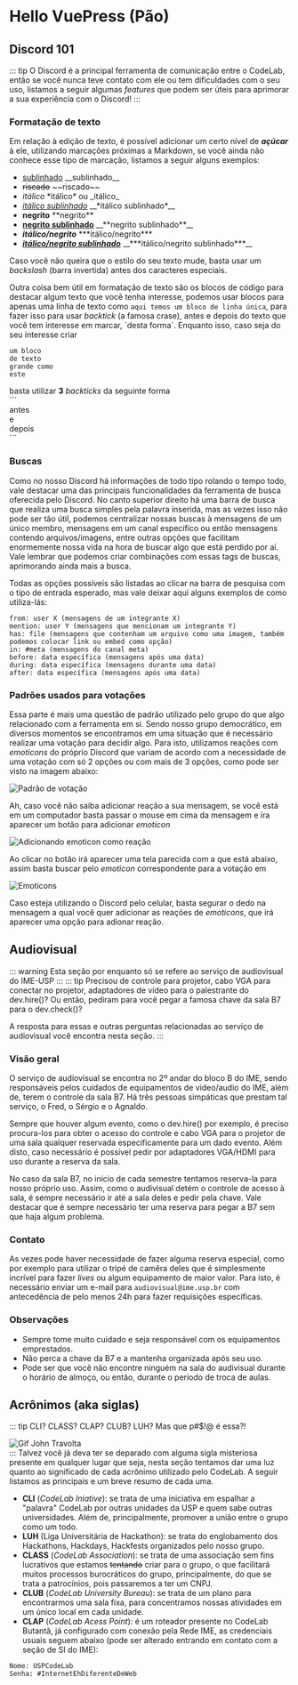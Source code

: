 # Hello VuePress (Pão)

## Discord 101
::: tip
O Discord é a principal ferramenta de comunicação entre o CodeLab, então se você nunca teve contato com ele ou tem dificuldades com o seu uso, listamos a seguir algumas *features* que podem ser úteis para aprimorar a sua experiência com o Discord!
:::

### Formatação de texto
Em relação à edição de texto, é possível adicionar um certo nível de ***açúcar*** à ele, utilizando marcações próximas a Markdown, se você ainda não conhece esse tipo de marcação, listamos a seguir alguns exemplos:
- <u>sublinhado</u> \_\_sublinhado\_\_
- ~~riscado~~ \~\~riscado\~\~
- *itálico* \*itálico\* ou \_itálico\_
- *<u>itálico sublinhado</u>* \_\_\*itálico sublinhado\*\_\_
- **negrito** \*\*negrito\*\*
- **<u>negrito sublinhado</u>** \_\_\*\*negrito sublinhado\*\*\_\_
- ***itálico/negrito*** \*\*\*itálico/negrito\*\*\*
- ***<u>itálico/negrito sublinhado</u>*** \_\_\*\*\*itálico/negrito sublinhado\*\*\*\_\_

Caso você não queira que o estilo do seu texto mude, basta usar um *backslash* (barra invertida) antes dos caracteres especiais.

Outra coisa bem útil em formatação de texto são os blocos de código para destacar algum texto que você tenha interesse, podemos usar blocos para apenas uma linha de texto como `aqui temos um bloco de linha única`, para fazer isso para usar *backtick* (a famosa crase), antes e depois do texto que você tem interesse em marcar, \`desta forma\`. Enquanto isso, caso seja do seu interesse criar
```
um bloco
de texto
grande como
este
```
basta utilizar **3** *backticks* da seguinte forma<br/>
\`\`\`<br/>
antes<br/>
e<br/>
depois<br/>
\`\`\`

### Buscas
Como no nosso Discord há informações de todo tipo rolando o tempo todo, vale destacar uma das principais funcionalidades da ferramenta de busca oferecida pelo Discord. No canto superior direito há uma barra de busca que realiza uma busca simples pela palavra inserida, mas as vezes isso não pode ser tão útil, podemos centralizar nossas buscas à mensagens de um único membro, mensagens em um canal específico ou então mensagens contendo arquivos/imagens, entre outras opções que facilitam enormemente nossa vida na hora de buscar algo que está perdido por aí. Vale lembrar que podemos criar combinações com essas tags de buscas, aprimorando ainda mais a busca.

Todas as opções possíveis são listadas ao clicar na barra de pesquisa com o tipo de entrada esperado, mas vale deixar aqui alguns exemplos de como utiliza-lás:
```
from: user X (mensagens de um integrante X)
mention: user Y (mensagens que mencionam um integrante Y)
has: file (mensagens que contenham um arquivo como uma imagem, também podemos colocar link ou embed como opção)
in: #meta (mensagens do canal meta)
before: data específica (mensagens após uma data)
during: data específica (mensagens durante uma data)
after: data específica (mensagens após uma data)
```

### Padrões usados para votações
Essa parte é mais uma questão de padrão utilizado pelo grupo do que algo relacionado com a ferramenta em si. Sendo nosso grupo democrático, em diversos momentos se encontramos em uma situação que é necessário realizar uma votação para decidir algo. Para isto, utilizamos reações com *emoticons* do próprio Discord que variam de acordo com a necessidade de uma votação com só 2 opções ou com mais de 3 opções, como pode ser visto na imagem abaixo:

![Padrão de votação](./assets/poll-discord-pattern.png)

Ah, caso você não saiba adicionar reação a sua mensagem, se você está em um computador basta passar o mouse em cima da mensagem e ira aparecer um botão para adicionar *emoticon*

![Adicionando emoticon como reação](./assets/add-emoticon-reaction.png)

Ao clicar no botão irá aparecer uma tela parecida com a que está abaixo, assim basta buscar pelo *emoticon* correspondente para a votação em

![Emoticons](./assets/emoticon-window.png)

Caso esteja utilizando o Discord pelo celular, basta segurar o dedo na mensagem a qual você quer adicionar as reações de *emoticons*, que irá aparecer uma opção para adionar reação.


## Audiovisual
::: warning
Esta seção por enquanto só se refere ao serviço de audiovisual do IME-USP
:::
::: tip
Precisou de controle para projetor, cabo VGA para conectar no projetor, adaptadores de vídeo para o palestrante do dev.hire()? Ou então, pediram para você pegar a famosa chave da sala B7 para o dev.check()?

A resposta para essas e outras perguntas relacionadas ao serviço de audiovisual você encontra nesta seção.
:::

### Visão geral
O serviço de audiovisual se encontra no 2º andar do bloco B do IME, sendo responsáveis pelos cuidados de equipamentos de video/audio do IME, além de, terem o controle da sala B7. Há três pessoas simpáticas que prestam tal serviço, o Fred, o Sérgio e o Agnaldo.

Sempre que houver algum evento, como o dev.hire() por exemplo, é preciso procura-los para obter o acesso do controle e cabo VGA para o projetor de uma sala qualquer reservada especificamente para um dado evento. Além disto, caso necessário é possível pedir por adaptadores VGA/HDMI para uso durante a reserva da sala.

No caso da sala B7, no início de cada semestre tentamos reserva-la para nosso próprio uso. Assim, como o audivisual detém o controle de acesso à sala, é sempre necessário ir até a sala deles e pedir pela chave. Vale destacar que é sempre necessário ter uma reserva para pegar a B7 sem que haja algum problema.

### Contato
As vezes pode haver necessidade de fazer alguma reserva especial, como por exemplo para utilizar o tripé de camêra deles que é simplesmente incrível para fazer *lives* ou algum equipamento de maior valor. Para isto, é necessário enviar um e-mail para `audiovisual@ime.usp.br` com antecedência de pelo menos 24h para fazer requisições especificas.

### Observações
- Sempre tome muito cuidado e seja responsável com os equipamentos emprestados.
- Não perca a chave da B7 e a mantenha organizada após seu uso.
- Pode ser que você não encontre ninguém na sala do audivisual durante o horário de almoço, ou então, durante o período de troca de aulas.


## Acrônimos (aka siglas)
::: tip
CLI? CLASS? CLAP? CLUB? LUH? Mas que p#$!@ é essa?!<br/>

![Gif John Travolta](./assets/john-travolta-confused.gif)<br/>
:::
Talvez você já deva ter se deparado com alguma sigla misteriosa presente em qualquer lugar que seja, nesta seção tentamos dar uma luz quanto ao significado de cada acrônimo utilizado pelo CodeLab. A seguir listamos as principais e um breve resumo de cada uma.

- **CLI** (*CodeLab Iniative*): se trata de uma iniciativa em espalhar a "palavra" CodeLab por outras unidades da USP e quem sabe outras universidades. Além de, principalmente, promover a união entre o grupo como um todo.
- **LUH** (Liga Universitária de Hackathon): se trata do englobamento dos Hackathons, Hackdays, Hackfests organizados pelo nosso grupo.
- **CLASS** (*CodeLab Association*): se trata de uma associação sem fins lucrativos que estamos ~~tentando~~ criar para o grupo, o que facilitará muitos processos burocráticos do grupo, principalmente, do que se trata a patrocínios, pois passaremos a ter um CNPJ.
- **CLUB** (*CodeLab University Bureau*): se trata de um plano para encontrarmos uma sala fixa, para concentramos nossas atividades em um único local em cada unidade.
- **CLAP** (*CodeLab Acess Point*): é um roteador presente no CodeLab Butantã, já configurado com conexão pela Rede IME, as credenciais usuais seguem abaixo (pode ser alterado entrando em contato com a seção de SI do IME):
```
Nome: USPCodeLab
Senha: #InternetEhDiferenteDeWeb
```
